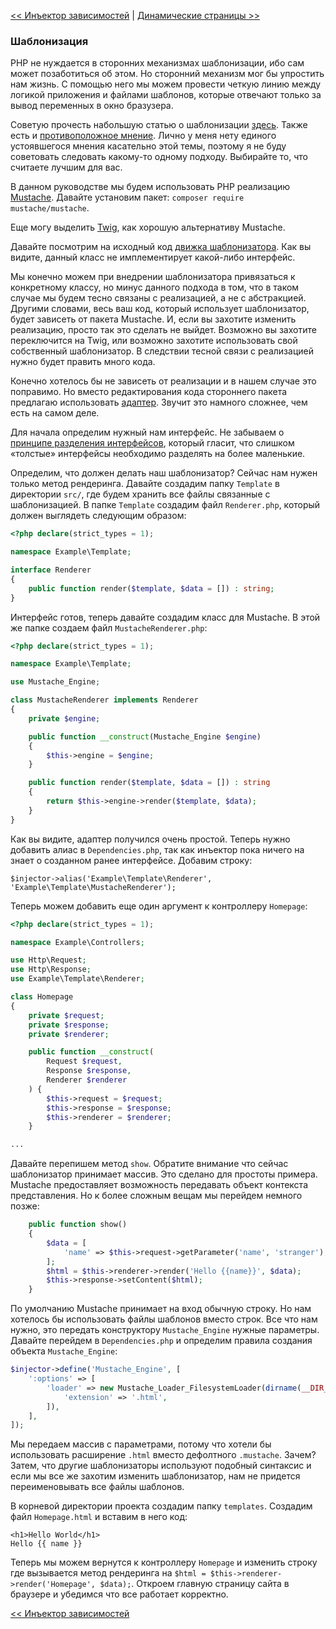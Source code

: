 [<< Инъектор зависимостей](08-dependency-injector.md) | [Динамические страницы >>](10-dynamic-pages.md)

### Шаблонизация

PHP не нуждается в сторонних механизмах шаблонизации, ибо сам может позаботиться об этом. Но сторонний механизм мог бы упростить нам жизнь. С помощью него мы можем провести четкую линию между логикой приложения и файлами шаблонов, которые отвечают только за вывод переменных в окно бразузера.

Советую прочесть набольшую статью о шаблонизации [здесь](http://blog.ircmaxell.com/2012/12/on-templating.html). Также есть и [противоположное мнение](http://chadminick.com/articles/simple-php-template-engine.html). Лично у меня нету единого устоявшегося мнения касательно этой темы, поэтому я не буду советовать следовать какому-то одному подходу. Выбирайте то, что считаете лучшим для вас.

В данном руководстве мы будем использовать PHP реализацию [Mustache](https://github.com/bobthecow/mustache.php). Давайте установим пакет: `composer require mustache/mustache`.

Еще могу выделить [Twig](http://twig.sensiolabs.org/), как хорошую альтернативу Mustache.

Давайте посмотрим на исходный код [движка шаблонизатора](https://github.com/bobthecow/mustache.php/blob/master/src/Mustache/Engine.php). Как вы видите, данный класс не имплементирует какой-либо интерфейс.

Мы конечно можем при внедрении шаблонизатора привязаться к конкретному классу, но минус данного подхода в том, что в таком случае мы будем тесно связаны с реализацией, а не с абстракцией. Другими словами, весь ваш код, который использует шаблонизатор, будет зависеть от пакета Mustache. И, если вы захотите изменить реализацию, просто так это сделать не выйдет. Возможно вы захотите переключится на Twig, или возможно захотите  использовать свой собственный шаблонизатор. В следствии тесной связи с реализацией нужно будет править много кода.

Конечно хотелось бы не зависеть от реализации и в нашем случае это поправимо. Но вместо редактирования кода стороннего пакета предлагаю использовать [адаптер](http://en.wikipedia.org/wiki/Adapter_pattern). Звучит это намного сложнее, чем есть на самом деле.

Для начала определим нужный нам интерфейс. Не забываем о [принципе разделения интерфейсов](https://ru.wikipedia.org/wiki/%D0%9F%D1%80%D0%B8%D0%BD%D1%86%D0%B8%D0%BF_%D1%80%D0%B0%D0%B7%D0%B4%D0%B5%D0%BB%D0%B5%D0%BD%D0%B8%D1%8F_%D0%B8%D0%BD%D1%82%D0%B5%D1%80%D1%84%D0%B5%D0%B9%D1%81%D0%B0), который гласит, что слишком «толстые» интерфейсы необходимо разделять на более маленькие.

Определим, что должен делать наш шаблонизатор? Сейчас нам нужен только метод рендеринга. Давайте создадим папку `Template` в директории `src/`, где будем хранить все файлы связанные с шаблонизацией. В папке `Template` создадим файл `Renderer.php`, который должен выглядеть следующим образом:

```php
<?php declare(strict_types = 1);

namespace Example\Template;

interface Renderer
{
    public function render($template, $data = []) : string;
}
```

Интерфейс готов, теперь давайте создадим класс для Mustache. В этой же папке создаем файл `MustacheRenderer.php`:

```php
<?php declare(strict_types = 1);

namespace Example\Template;

use Mustache_Engine;

class MustacheRenderer implements Renderer
{
    private $engine;

    public function __construct(Mustache_Engine $engine)
    {
        $this->engine = $engine;
    }

    public function render($template, $data = []) : string
    {
        return $this->engine->render($template, $data);
    }
}
```

Как вы видите, адаптер получился очень простой. Теперь нужно добавить алиас в `Dependencies.php`, так как инъектор пока ничего на знает о созданном ранее интерфейсе. Добавим строку:

`$injector->alias('Example\Template\Renderer', 'Example\Template\MustacheRenderer');`

Теперь можем добавить еще один аргумент к контроллеру `Homepage`:

```php
<?php declare(strict_types = 1);

namespace Example\Controllers;

use Http\Request;
use Http\Response;
use Example\Template\Renderer;

class Homepage
{
    private $request;
    private $response;
    private $renderer;

    public function __construct(
        Request $request, 
        Response $response,
        Renderer $renderer
    ) {
        $this->request = $request;
        $this->response = $response;
        $this->renderer = $renderer;
    }

...
```

Давайте перепишем метод `show`. Обратите внимание что сейчас шаблонизатор принимает массив. Это сделано для простоты примера. Mustache предоставляет возможность передавать объект контекста представления. Но к более сложным вещам мы перейдем немного позже:

```php
    public function show()
    {
        $data = [
            'name' => $this->request->getParameter('name', 'stranger'),
        ];
        $html = $this->renderer->render('Hello {{name}}', $data);
        $this->response->setContent($html);
    }
```

По умолчанию Mustache принимает на вход обычную строку. Но нам хотелось бы использовать файлы шаблонов вместо строк. Все что нам нужно, это передать конструктору `Mustache_Engine` нужные параметры. Давайте перейдем в `Dependencies.php` и определим правила создания объекта `Mustache_Engine`:

```php
$injector->define('Mustache_Engine', [
    ':options' => [
        'loader' => new Mustache_Loader_FilesystemLoader(dirname(__DIR__) . '/templates', [
            'extension' => '.html',
        ]),
    ],
]);
```

Мы передаем массив с параметрами, потому что хотели бы использовать расширение `.html` вместо дефолтного `.mustache`. Зачем? Затем, что другие шаблонизаторы используют подобный синтаксис и если мы все же захотим изменить шаблонизатор, нам не придется переименовывать все файлы шаблонов.

В корневой директории проекта создадим папку `templates`. Создадим файл `Homepage.html` и вставим в него код:

```
<h1>Hello World</h1>
Hello {{ name }}
```

Теперь мы можем вернутся к контроллеру `Homepage` и изменить строку где вызывается метод рендеринга на `$html = $this->renderer->render('Homepage', $data);`. Откроем главную страницу сайта в браузере и убедимся что все работает корректно.

[<< Инъектор зависимостей](08-dependency-injector.md)

